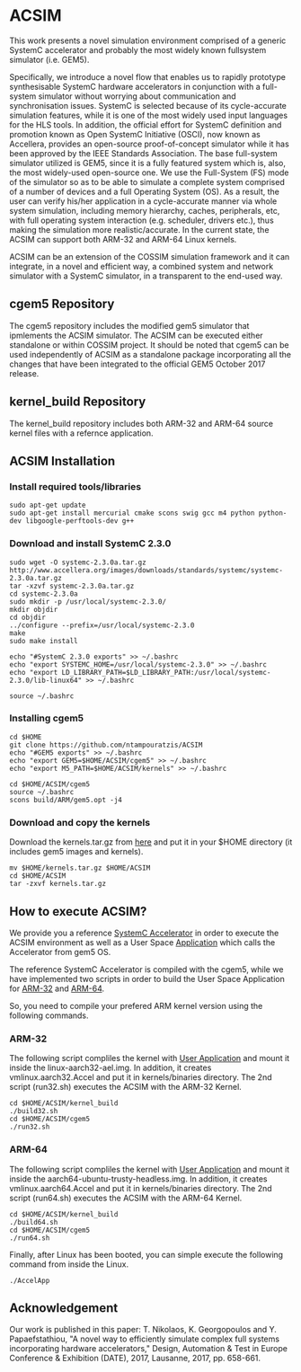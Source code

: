 # ACSIM
This work presents a novel simulation environment comprised of a generic SystemC accelerator and probably the most widely known fullsystem
simulator (i.e. GEM5). 

Specifically, we introduce a novel flow that enables us to rapidly prototype synthesisable SystemC hardware accelerators in conjunction with a full-system simulator without worrying about communication and synchronisation issues. SystemC is selected because of its cycle-accurate simulation features, while it is one of the most widely used input languages for the HLS tools. In addition, the official effort for SystemC definition and promotion known as Open SystemC Initiative (OSCI), now known as Accellera, provides an open-source proof-of-concept simulator while it has been approved by the IEEE Standards Association. The base full-system simulator utilized is GEM5, since it is a fully featured system which is, also, the most widely-used open-source one. We use the Full-System (FS) mode of the simulator so as to be able to simulate a complete system comprised of a number of devices and a full Operating System (OS). As a result, the user can verify his/her application in a cycle-accurate manner via whole system simulation, including memory hierarchy, caches, peripherals, etc, with full operating system interaction (e.g. scheduler, drivers etc.), thus making the simulation more realistic/accurate. In the current state, the ACSIM can support both ARM-32 and ARM-64 Linux kernels.

ACSIM can be an extension of the COSSIM simulation framework and it can integrate, in a novel and efficient way,
a combined system and network simulator with a SystemC simulator, in a transparent to the end-used way.

## cgem5 Repository
The cgem5 repository includes the modified gem5 simulator that ipmlements the ACSIM simulator. The ACSIM can be executed either standalone or within COSSIM project. It should be noted that cgem5 can be used independently of ACSIM as a standalone package incorporating all the changes that have been integrated to the official GEM5 October 2017 release.

## kernel_build Repository
The kernel_build repository includes both ARM-32 and ARM-64 source kernel files with a refernce application. 

## ACSIM Installation

### Install required tools/libraries

```
sudo apt-get update
sudo apt-get install mercurial cmake scons swig gcc m4 python python-dev libgoogle-perftools-dev g++
```


### Download and install SystemC 2.3.0

```
sudo wget -O systemc-2.3.0a.tar.gz http://www.accellera.org/images/downloads/standards/systemc/systemc-2.3.0a.tar.gz
tar -xzvf systemc-2.3.0a.tar.gz
cd systemc-2.3.0a
sudo mkdir -p /usr/local/systemc-2.3.0/
mkdir objdir
cd objdir
../configure --prefix=/usr/local/systemc-2.3.0
make
sudo make install

echo "#SystemC 2.3.0 exports" >> ~/.bashrc
echo "export SYSTEMC_HOME=/usr/local/systemc-2.3.0" >> ~/.bashrc
echo "export LD_LIBRARY_PATH=$LD_LIBRARY_PATH:/usr/local/systemc-2.3.0/lib-linux64" >> ~/.bashrc

source ~/.bashrc
```


### Installing cgem5

```
cd $HOME
git clone https://github.com/ntampouratzis/ACSIM
echo "#GEM5 exports" >> ~/.bashrc
echo "export GEM5=$HOME/ACSIM/cgem5" >> ~/.bashrc
echo "export M5_PATH=$HOME/ACSIM/kernels" >> ~/.bashrc

cd $HOME/ACSIM/cgem5
source ~/.bashrc
scons build/ARM/gem5.opt -j4
```


### Download and copy the kernels
Download the kernels.tar.gz from [here](http://kition.mhl.tuc.gr:8000/f/a16324207b/) and put it in your $HOME directory (it includes gem5 images and kernels).

```
mv $HOME/kernels.tar.gz $HOME/ACSIM
cd $HOME/ACSIM
tar -zxvf kernels.tar.gz
```

## How to execute ACSIM?
We provide you a reference [SystemC Accelerator](cgem5/src/dev/arm/SystemC_Accelerator/dev0/SystemCDevice0.cc) in order to execute the ACSIM environment as well as a User Space [Application](kernel_build/Application/TestApp.c) which calls the Accelerator from gem5 OS.

The reference SystemC Accelerator is compiled with the cgem5, while we have implemented two scripts in order to build the User Space Application for [ARM-32](kernel_build/build32.sh) and [ARM-64](kernel_build/build64.sh).

So, you need to compile your prefered ARM kernel version using the following commands.


### ARM-32
The following script compliles the kernel with [User Application](Application/TestApp.c) and mount it inside the linux-aarch32-ael.img. In addition, it creates vmlinux.aarch32.Accel and put it in kernels/binaries directory. The 2nd script (run32.sh) executes the ACSIM with the ARM-32 Kernel.
```
cd $HOME/ACSIM/kernel_build
./build32.sh
cd $HOME/ACSIM/cgem5
./run32.sh
```

### ARM-64
The following script compliles the kernel with [User Application](Application/TestApp.c) and mount it inside the aarch64-ubuntu-trusty-headless.img. In addition, it creates vmlinux.aarch64.Accel and put it in kernels/binaries directory. The 2nd script (run64.sh) executes the ACSIM with the ARM-64 Kernel.
```
cd $HOME/ACSIM/kernel_build
./build64.sh
cd $HOME/ACSIM/cgem5
./run64.sh
```

Finally, after Linux has been booted, you can simple execute the following command from inside the Linux.
```
./AccelApp
```


## Acknowledgement
Our work is published in this paper: T. Nikolaos, K. Georgopoulos and Y. Papaefstathiou, "A novel way to efficiently simulate complex full systems incorporating hardware accelerators," Design, Automation & Test in Europe Conference & Exhibition (DATE), 2017, Lausanne, 2017, pp. 658-661.
